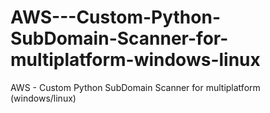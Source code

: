 # AWS---Custom-Python-SubDomain-Scanner-for-multiplatform-windows-linux
AWS - Custom Python SubDomain Scanner for multiplatform (windows/linux)
